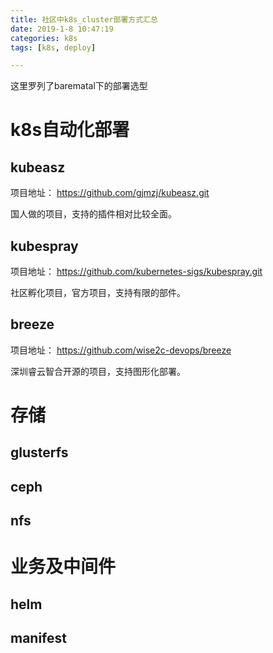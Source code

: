 ```yaml
---
title: 社区中k8s_cluster部署方式汇总
date: 2019-1-8 10:47:19
categories: k8s
tags: [k8s, deploy]

---
```

这里罗列了barematal下的部署选型
# k8s自动化部署

## kubeasz
项目地址：
https://github.com/gjmzj/kubeasz.git

国人做的项目，支持的插件相对比较全面。

## kubespray
项目地址：
https://github.com/kubernetes-sigs/kubespray.git

社区孵化项目，官方项目，支持有限的部件。

## breeze
项目地址：
https://github.com/wise2c-devops/breeze

深圳睿云智合开源的项目，支持图形化部署。


# 存储
## glusterfs

## ceph

## nfs



# 业务及中间件

## helm

## manifest

